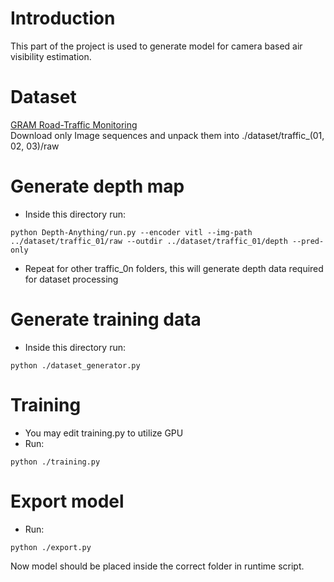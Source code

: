 # Introduction
This part of the project is used to generate model for camera based air visibility estimation.

# Dataset
[GRAM Road-Traffic Monitoring](https://gram.web.uah.es/data/datasets/rtm/index.html) </br>
Download only Image sequences and unpack them into ./dataset/traffic_(01, 02, 03)/raw

# Generate depth map
* Inside this directory run: 
```
python Depth-Anything/run.py --encoder vitl --img-path ../dataset/traffic_01/raw --outdir ../dataset/traffic_01/depth --pred-only
```
* Repeat for other traffic_0n folders, this will generate depth data required for dataset processing

# Generate training data
* Inside this directory run:
```
python ./dataset_generator.py
```

# Training
* You may edit training.py to utilize GPU
* Run:
```
python ./training.py
```

# Export model
* Run:
```
python ./export.py
```

Now model should be placed inside the correct folder in runtime script.